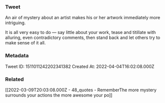 ### Tweet
An air of mystery about an artist makes his or her artwork immediately more intriguing.

It is all very easy to do — say little about your work, tease and titillate with alluring, even contradictory comments, then stand back and let others try to make sense of it all.

### Metadata
Tweet ID: 1511011242202341382
Created At: 2022-04-04T16:02:08.000Z

### Related
[[2022-03-09T20:03:08.000Z - 48_quotes - RememberThe more mystery surrounds your actions the more awesome your po]]

